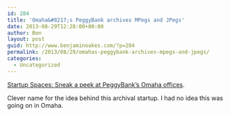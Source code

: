 ```yaml
---
id: 284
title: 'Omaha&#8217;s PeggyBank archives MPegs and JPegs'
date: 2013-08-29T12:28:00+00:00
author: Ben
layout: post
guid: http://www.benjaminoakes.com/?p=284
permalink: /2013/08/29/omahas-peggybank-archives-mpegs-and-jpegs/
categories:
  - Uncategorized
---
```

[Startup Spaces: Sneak a peek at PeggyBank&#8217;s Omaha offices](http://www.siliconprairienews.com/2013/08/startup-spaces-sneak-a-peek-at-peggybank-s-omaha-offices).

Clever name for the idea behind this archival startup. I had no idea this was going on in Omaha.